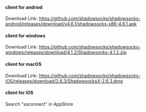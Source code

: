 #### client for andriod
Download Link: https://github.com/shadowsocks/shadowsocks-android/releases/download/v4.6.1/shadowsocks-x86-4.6.1.apk
#### client for windows
Download Link: https://github.com/shadowsocks/shadowsocks-windows/releases/download/4.1.2/Shadowsocks-4.1.2.zip
#### client for macOS
Download Link: https://github.com/shadowsocks/shadowsocks-iOS/releases/download/2.6.3/ShadowsocksX-2.6.3.dmg
#### client for iOS
Search "ssconnect" in AppStore
